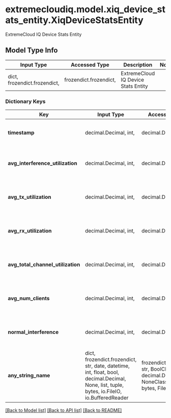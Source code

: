 # extremecloudiq.model.xiq_device_stats_entity.XiqDeviceStatsEntity

ExtremeCloud IQ Device Stats Entity

## Model Type Info
Input Type | Accessed Type | Description | Notes
------------ | ------------- | ------------- | -------------
dict, frozendict.frozendict,  | frozendict.frozendict,  | ExtremeCloud IQ Device Stats Entity | 

### Dictionary Keys
Key | Input Type | Accessed Type | Description | Notes
------------ | ------------- | ------------- | ------------- | -------------
**timestamp** | decimal.Decimal, int,  | decimal.Decimal,  | The timestamp | value must be a 64 bit integer
**avg_interference_utilization** | decimal.Decimal, int,  | decimal.Decimal,  | The average interference utilization  | [optional] value must be a 32 bit integer
**avg_tx_utilization** | decimal.Decimal, int,  | decimal.Decimal,  | The Average Tx Utilization | [optional] value must be a 32 bit integer
**avg_rx_utilization** | decimal.Decimal, int,  | decimal.Decimal,  | The Average Rx Utilization | [optional] value must be a 32 bit integer
**avg_total_channel_utilization** | decimal.Decimal, int,  | decimal.Decimal,  | The Average Total Channel Utilization  | [optional] value must be a 32 bit integer
**avg_num_clients** | decimal.Decimal, int,  | decimal.Decimal,  | The Average Number of Clients | [optional] value must be a 32 bit integer
**normal_interference** | decimal.Decimal, int,  | decimal.Decimal,  | The normal interference  | [optional] value must be a 32 bit integer
**any_string_name** | dict, frozendict.frozendict, str, date, datetime, int, float, bool, decimal.Decimal, None, list, tuple, bytes, io.FileIO, io.BufferedReader | frozendict.frozendict, str, BoolClass, decimal.Decimal, NoneClass, tuple, bytes, FileIO | any string name can be used but the value must be the correct type | [optional]

[[Back to Model list]](../../README.md#documentation-for-models) [[Back to API list]](../../README.md#documentation-for-api-endpoints) [[Back to README]](../../README.md)

